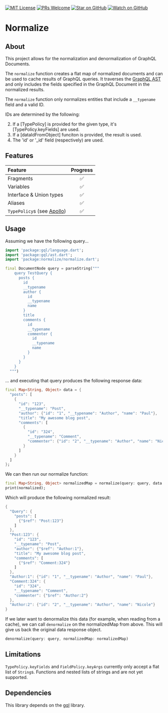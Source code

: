 [![MIT License][license-badge]][license-link]
[![PRs Welcome][prs-badge]][prs-link]
[![Star on GitHub][github-star-badge]][github-star-link]
[![Watch on GitHub][github-watch-badge]][github-watch-link]

# Normalize

## About

This project allows for the normalization and denormalization of GraphQL Documents.

The `normalize` function creates a flat map of normalized documents and can be used to cache results of GraphQL queries. It traverses the [GraphQL AST](https://github.com/gql-dart/gql/blob/master/gql/README.md) and only includes the fields specified in the GraphQL Document in the normalized results.

The `normalize` function only normalizes entities that include a `__typename` field and a valid ID.

IDs are determined by the following:

2. If a [TypePolicy] is provided for the given type, it's [TypePolicy.keyFields] are used.
3. If a [dataIdFromObject] funciton is provided, the result is used.
4. The 'id' or '\_id' field (respectively) are used.

## Features

| Feature                                                                                                                           | Progress |
| :-------------------------------------------------------------------------------------------------------------------------------- | :------: |
| Fragments                                                                                                                         |    ✅    |
| Variables                                                                                                                         |    ✅    |
| Interface & Union types                                                                                                           |    ✅    |
| Aliases                                                                                                                           |    ✅    |
| `TypePolicy`s (see [Apollo](https://www.apollographql.com/docs/react/v3.0-beta/caching/cache-configuration/#the-typepolicy-type)) |    ✅    |

## Usage

Assuming we have the following query...

```dart
import 'package:gql/language.dart';
import 'package:gql/ast.dart';
import 'package:normalize/normalize.dart';

final DocumentNode query = parseString("""
    query TestQuery {
      posts {
        id
        __typename
        author {
          id
          __typename
          name
        }
        title
        comments {
          id
          __typename
          commenter {
            id
            __typename
            name
          }
        }
      }
    }
  """)
```

... and executing that query produces the following response data:

```dart
final Map<String, Object> data = {
  "posts": [
    {
      "id": "123",
      "__typename": "Post",
      "author": {"id": "1", "__typename": "Author", "name": "Paul"},
      "title": "My awesome blog post",
      "comments": [
        {
          "id": "324",
          "__typename": "Comment",
          "commenter": {"id": "2", "__typename": "Author", "name": "Nicole"}
        }
      ]
    }
  ]
};
```

We can then run our normalize function:

```dart
final Map<String, Object> normalizedMap = normalize(query: query, data: data);
print(normalized);
```

Which will produce the following normalized result:

```dart
{
  "Query": {
    "posts": [
      {"$ref": "Post:123"}
    ]
  },
  "Post:123": {
    "id": "123",
    "__typename": "Post",
    "author": {"$ref": "Author:1"},
    "title": "My awesome blog post",
    "comments": [
      {"$ref": "Comment:324"}
    ]
  },
  "Author:1": {"id": "1", "__typename": "Author", "name": "Paul"},
  "Comment:324": {
    "id": "324",
    "__typename": "Comment",
    "commenter": {"$ref": "Author:2"}
  },
  "Author:2": {"id": "2", "__typename": "Author", "name": "Nicole"}
}
```

If we later want to denormalize this data (for example, when reading from a cache), we can call `denormalize` on the normalizedMap from above. This will give us back the original data response object.

```dart
denormalize(query: query, normalizedMap: normalizedMap)
```

## Limitations

`TypePolicy.keyFields` and `FieldPolicy.keyArgs` currently only accept a flat list of `String`s. Functions and nested lists of strings and are not yet supported.

## Dependencies

This library depends on the [gql](https://github.com/gql-dart/gql) library.

[license-badge]: https://img.shields.io/github/license/smkhalsa/normalize.svg?style=flat-square
[license-link]: https://github.com/smkhalsa/normalize/blob/master/LICENSE
[prs-badge]: https://img.shields.io/badge/PRs-welcome-brightgreen.svg?style=flat-square
[prs-link]: http://makeapullrequest.com
[github-watch-badge]: https://img.shields.io/github/watchers/smkhalsa/normalize.svg?style=flat-square&logo=github&logoColor=ffffff
[github-watch-link]: https://github.com/smkhalsa/normalize/watchers
[github-star-badge]: https://img.shields.io/github/stars/smkhalsa/normalize.svg?style=flat-square&logo=github&logoColor=ffffff
[github-star-link]: https://github.com/smkhalsa/normalize/stargazers
